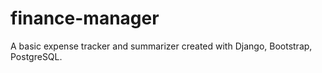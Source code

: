 # finance-manager

A basic expense tracker and summarizer created with Django, Bootstrap, PostgreSQL. 
